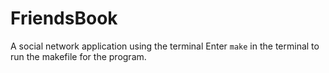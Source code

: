 # FriendsBook
A social network application using the terminal
Enter ```make``` in the terminal to run the makefile for the program.

